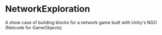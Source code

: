 # NetworkExploration
A show case of building blocks for a network game built with Unity's NGO (Netcode for GameObjects)
